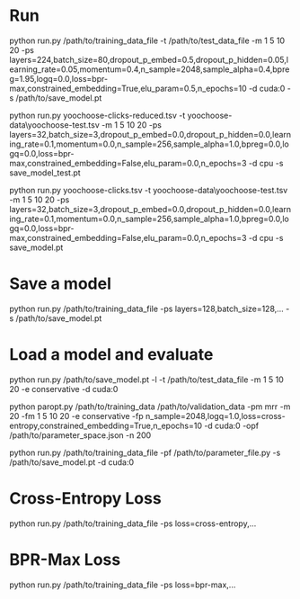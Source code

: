 # Run
python run.py /path/to/training_data_file -t /path/to/test_data_file -m 1 5 10 20 -ps layers=224,batch_size=80,dropout_p_embed=0.5,dropout_p_hidden=0.05,learning_rate=0.05,momentum=0.4,n_sample=2048,sample_alpha=0.4,bpreg=1.95,logq=0.0,loss=bpr-max,constrained_embedding=True,elu_param=0.5,n_epochs=10 -d cuda:0 -s /path/to/save_model.pt

python run.py yoochoose-clicks-reduced.tsv -t yoochoose-data\yoochoose-test.tsv -m 1 5 10 20 -ps layers=32,batch_size=3,dropout_p_embed=0.0,dropout_p_hidden=0.0,learning_rate=0.1,momentum=0.0,n_sample=256,sample_alpha=1.0,bpreg=0.0,logq=0.0,loss=bpr-max,constrained_embedding=False,elu_param=0.0,n_epochs=3 -d cpu -s save_model_test.pt

python run.py yoochoose-clicks.tsv -t yoochoose-data\yoochoose-test.tsv -m 1 5 10 20 -ps layers=32,batch_size=3,dropout_p_embed=0.0,dropout_p_hidden=0.0,learning_rate=0.1,momentum=0.0,n_sample=256,sample_alpha=1.0,bpreg=0.0,logq=0.0,loss=bpr-max,constrained_embedding=False,elu_param=0.0,n_epochs=3 -d cpu -s save_model.pt

# Save a model
python run.py /path/to/training_data_file -ps layers=128,batch_size=128,... -s /path/to/save_model.pt

# Load a model and evaluate
python run.py /path/to/save_model.pt -l -t /path/to/test_data_file -m 1 5 10 20 -e conservative -d cuda:0

python paropt.py /path/to/training_data /path/to/validation_data -pm mrr -m 20 -fm 1 5 10 20 -e conservative -fp n_sample=2048,logq=1.0,loss=cross-entropy,constrained_embedding=True,n_epochs=10 -d cuda:0 -opf /path/to/parameter_space.json -n 200

python run.py /path/to/training_data_file -pf /path/to/parameter_file.py -s /path/to/save_model.pt -d cuda:0

# Cross-Entropy Loss
python run.py /path/to/training_data_file -ps loss=cross-entropy,...

# BPR-Max Loss
python run.py /path/to/training_data_file -ps loss=bpr-max,...